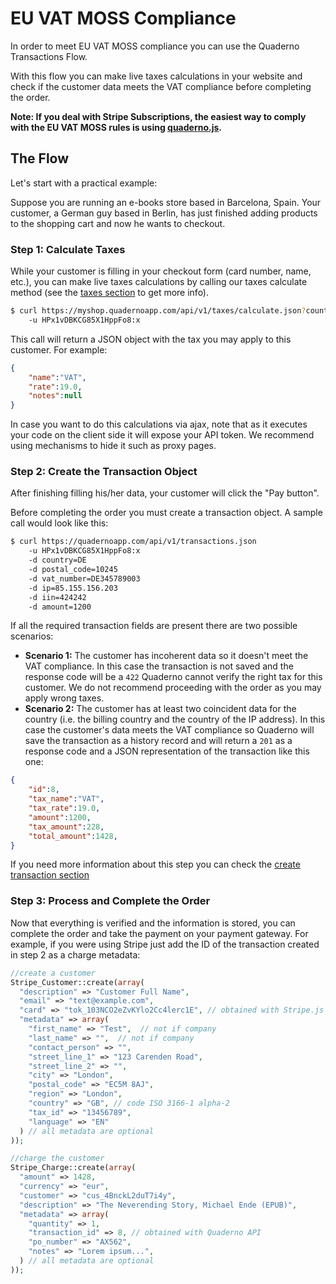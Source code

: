# EU VAT MOSS Compliance

In order to meet EU VAT MOSS compliance you can use the Quaderno Transactions Flow.

With this flow you can make live taxes calculations in your website and check if the customer data meets the VAT compliance before completing the order. 

**Note: If you deal with Stripe Subscriptions, the easiest way to comply with the EU VAT MOSS rules is using [quaderno.js](https://github.com/quaderno/quaderno.js).**

## The Flow

Let's start with a practical example: 

Suppose you are running an e-books store based in Barcelona, Spain. Your customer, a German guy based in Berlin, has just finished adding products to the shopping cart and now he wants to checkout.

### Step 1: Calculate Taxes
While your customer is filling in your checkout form (card number, name, etc.), you can make live taxes calculations by calling our taxes calculate method (see the [taxes section](https://github.com/quaderno/quaderno-api/blob/master/sections/taxes.md) to get more info). 

```sh
$ curl https://myshop.quadernoapp.com/api/v1/taxes/calculate.json?country=DE&postal_code=10245&vat_number=DE345789003 \
    -u HPx1vDBKCG85X1HppFo8:x
```

This call will return a JSON object with the tax you may apply to this customer. For example:

```json
{
    "name":"VAT",
    "rate":19.0,
    "notes":null
}
```

In case you want to do this calculations via ajax, note that as it executes your code on the client side it will expose your API token. We recommend using mechanisms to hide it such as proxy pages.

### Step 2: Create the Transaction Object
After finishing filling his/her data, your customer will click the "Pay button".

Before completing the order you must create a transaction object. A sample call would look like this:

```sh
$ curl https://quadernoapp.com/api/v1/transactions.json
    -u HPx1vDBKCG85X1HppFo8:x
    -d country=DE
    -d postal_code=10245
    -d vat_number=DE345789003
    -d ip=85.155.156.203
    -d iin=424242
    -d amount=1200
```

If all the required transaction fields are present there are two possible scenarios:

* **Scenario 1:** The customer has incoherent data so it doesn't meet the VAT compliance. In this case the transaction is not saved and the response code will be a `422` Quaderno cannot verify the right tax for this customer. We do not recommend proceeding with the order as you may apply wrong taxes.
* **Scenario 2:** The customer has at least two coincident data for the country (i.e. the billing country and the country of the IP address). In this case the customer's data meets the VAT compliance so Quaderno will save the transaction as a history record and will return a `201` as a response code and a JSON representation of the transaction like this one:

```json
{
    "id":8,
    "tax_name":"VAT",
    "tax_rate":19.0,
    "amount":1200,
    "tax_amount":228,
    "total_amount":1428,
}
```

If you need more information about this step you can check the [create transaction section](https://github.com/quaderno/quaderno-api/blob/master/sections/transactions.md#create-transactions)

### Step 3: Process and Complete the Order
Now that everything is verified and the information is stored, you can complete the order and take the payment on your payment gateway. For example, if you were using Stripe just add the ID of the transaction created in step 2 as a charge metadata:

```php
//create a customer
Stripe_Customer::create(array(
  "description" => "Customer Full Name",
  "email" => "text@example.com",
  "card" => "tok_103NCO2eZvKYlo2Cc4lerc1E", // obtained with Stripe.js
  "metadata" => array(
    "first_name" => "Test",  // not if company
    "last_name" => "",  // not if company
    "contact_person" => "",
    "street_line_1" => "123 Carenden Road",
    "street_line_2" => "",
    "city" => "London",
    "postal_code" => "EC5M 8AJ",
    "region" => "London",
    "country" => "GB", // code ISO 3166-1 alpha-2
    "tax_id" => "13456789",
    "language" => "EN"
  ) // all metadata are optional
));

//charge the customer
Stripe_Charge::create(array(
  "amount" => 1428,
  "currency" => "eur",
  "customer" => "cus_4BnckL2duT7i4y", 
  "description" => "The Neverending Story, Michael Ende (EPUB)",
  "metadata" => array(
    "quantity" => 1,
    "transaction_id" => 8, // obtained with Quaderno API
    "po_number" => "AX562",
    "notes" => "Lorem ipsum...",
  ) // all metadata are optional
));
```
